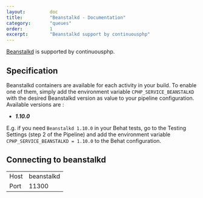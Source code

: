 ```yaml
---
layout:         doc
title:          "Beanstalkd - Documentation"
category:       "queues"
order:          1
excerpt:        "Beanstalkd support by continuousphp"
---
```

[Beanstalkd](http://kr.github.io/beanstalkd/) is supported by continuousphp.

## Specification

Beanstalkd containers are available for each activity in your build. To enable one of them, simply add the environment
variable `CPHP_SERVICE_BEANSTALKD` with the desired Beanstalkd version as value to your pipeline configuration. Available versions are :

* ***1.10.0***

E.g. if you need `Beanstalkd 1.10.0` in your Behat tests, go to the Testing Settings (step 2 of the Pipeline) and add the
environment variable `CPHP_SERVICE_BEANSTALKD = 1.10.0` to the Behat configuration.

## Connecting to beanstalkd

<table>
  <tr>
    <td>Host</td><td>beanstalkd</td>
  </tr>
  <tr>
    <td>Port</td><td>11300</td>
  </tr>
</table>